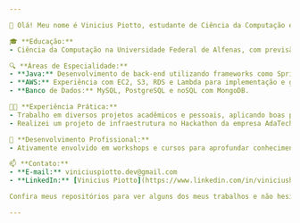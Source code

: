 ```yaml
---

👋 Olá! Meu nome é Vinicius Piotto, estudante de Ciência da Computação e desenvolvedor back-end Java com certificação AWS. Estou comprometido em aprimorar minhas habilidades na construção de aplicações robustas e seguras na nuvem.

🎓 **Educação:**
- Ciência da Computação na Universidade Federal de Alfenas, com previsão de formatura em 01/2027.

🔍 **Áreas de Especialidade:**
- **Java:** Desenvolvimento de back-end utilizando frameworks como Spring e Hibernate.
- **AWS:** Experiência com EC2, S3, RDS e Lambda para implementação e gerenciamento de infraestruturas escaláveis.
- **Banco de Dados:** MySQL, PostgreSQL e noSQL com MongoDB.

👨‍💻 **Experiência Prática:**
- Trabalho em diversos projetos acadêmicos e pessoais, aplicando boas práticas de código e arquitetura de software.
- Realizei um projeto de infraestrutura no Hackathon da empresa AdaTech.

🌱 **Desenvolvimento Profissional:**
- Ativamente envolvido em workshops e cursos para aprofundar conhecimentos em desenvolvimento de software e tecnologias AWS.

📫 **Contato:**
- **E-mail:** viniciuspiotto.dev@gmail.com
- **LinkedIn:** [Vinicius Piotto](https://www.linkedin.com/in/viniciushpiotto/)

Confira meus repositórios para ver alguns dos meus trabalhos e não hesite em entrar em contato para discutir tecnologias, colaborações ou oportunidades!

---
```

